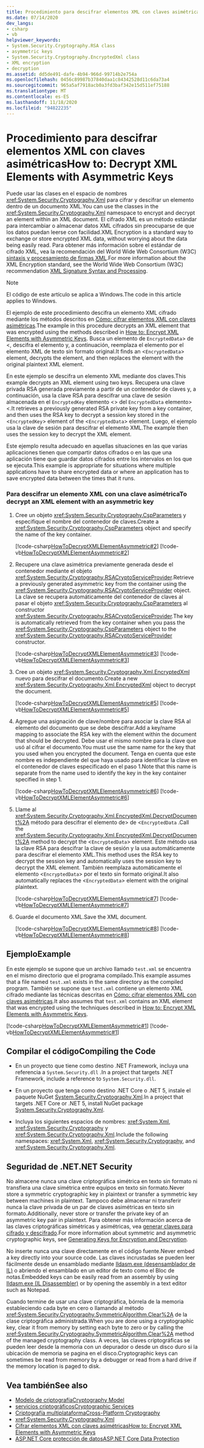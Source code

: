 ```yaml
---
title: Procedimiento para descifrar elementos XML con claves asimétricas
ms.date: 07/14/2020
dev_langs:
- csharp
- vb
helpviewer_keywords:
- System.Security.Cryptography.RSA class
- asymmetric keys
- System.Security.Cryptography.EncryptedXml class
- XML encryption
- decryption
ms.assetid: dd5de491-dafe-4b94-966d-99714b2e754a
ms.openlocfilehash: 0456c89987b37840daa1c84342528d11c6da73a4
ms.sourcegitcommit: 965a5af7918acb0a3fd3baf342e15d511ef75188
ms.translationtype: MT
ms.contentlocale: es-ES
ms.lasthandoff: 11/18/2020
ms.locfileid: "94822235"
---
```

# <a name="how-to-decrypt-xml-elements-with-asymmetric-keys"></a><span data-ttu-id="b6704-102">Procedimiento para descifrar elementos XML con claves asimétricas</span><span class="sxs-lookup"><span data-stu-id="b6704-102">How to: Decrypt XML Elements with Asymmetric Keys</span></span>

<span data-ttu-id="b6704-103">Puede usar las clases en el espacio de nombres <xref:System.Security.Cryptography.Xml> para cifrar y descifrar un elemento dentro de un documento XML.</span><span class="sxs-lookup"><span data-stu-id="b6704-103">You can use the classes in the <xref:System.Security.Cryptography.Xml> namespace to encrypt and decrypt an element within an XML document.</span></span>  <span data-ttu-id="b6704-104">El cifrado XML es un método estándar para intercambiar o almacenar datos XML cifrados sin preocuparse de que los datos puedan leerse con facilidad.</span><span class="sxs-lookup"><span data-stu-id="b6704-104">XML Encryption is a standard way to exchange or store encrypted XML data, without worrying about the data being easily read.</span></span>  <span data-ttu-id="b6704-105">Para obtener más información sobre el estándar de cifrado XML, vea la recomendación del World Wide Web Consortium (W3C) [sintaxis y procesamiento de firmas XML](https://www.w3.org/TR/xmldsig-core/).</span><span class="sxs-lookup"><span data-stu-id="b6704-105">For more information about the XML Encryption standard, see the World Wide Web Consortium (W3C) recommendation [XML Signature Syntax and Processing](https://www.w3.org/TR/xmldsig-core/).</span></span>  

> [!NOTE]
> <span data-ttu-id="b6704-106">El código de este artículo se aplica a Windows.</span><span class="sxs-lookup"><span data-stu-id="b6704-106">The code in this article applies to Windows.</span></span>

<span data-ttu-id="b6704-107">El ejemplo de este procedimiento descifra un elemento XML cifrado mediante los métodos descritos en [Cómo: cifrar elementos XML con claves asimétricas](how-to-encrypt-xml-elements-with-asymmetric-keys.md).</span><span class="sxs-lookup"><span data-stu-id="b6704-107">The example in this procedure decrypts an XML element that was encrypted using the methods described in [How to: Encrypt XML Elements with Asymmetric Keys](how-to-encrypt-xml-elements-with-asymmetric-keys.md).</span></span>  <span data-ttu-id="b6704-108">Busca un elemento de `EncryptedData`> de <, descifra el elemento y, a continuación, reemplaza el elemento por el elemento XML de texto sin formato original.</span><span class="sxs-lookup"><span data-stu-id="b6704-108">It finds an <`EncryptedData`> element, decrypts the element, and then replaces the element with the original plaintext XML element.</span></span>  
  
<span data-ttu-id="b6704-109">En este ejemplo se descifra un elemento XML mediante dos claves.</span><span class="sxs-lookup"><span data-stu-id="b6704-109">This example decrypts an XML element using two keys.</span></span>  <span data-ttu-id="b6704-110">Recupera una clave privada RSA generada previamente a partir de un contenedor de claves y, a continuación, usa la clave RSA para descifrar una clave de sesión almacenada en el `EncryptedKey` elemento <> del `EncryptedData` elemento> <.</span><span class="sxs-lookup"><span data-stu-id="b6704-110">It retrieves a previously generated RSA private key from a key container, and then uses the RSA key to decrypt a session key stored in the <`EncryptedKey`> element of the <`EncryptedData`> element.</span></span>  <span data-ttu-id="b6704-111">Luego, el ejemplo usa la clave de sesión para descifrar el elemento XML.</span><span class="sxs-lookup"><span data-stu-id="b6704-111">The example then uses the session key to decrypt the XML element.</span></span>  
  
<span data-ttu-id="b6704-112">Este ejemplo resulta adecuado en aquellas situaciones en las que varias aplicaciones tienen que compartir datos cifrados o en las que una aplicación tiene que guardar datos cifrados entre los intervalos en los que se ejecuta.</span><span class="sxs-lookup"><span data-stu-id="b6704-112">This example is appropriate for situations where multiple applications have to share encrypted data or where an application has to save encrypted data between the times that it runs.</span></span>  
  
### <a name="to-decrypt-an-xml-element-with-an-asymmetric-key"></a><span data-ttu-id="b6704-113">Para descifrar un elemento XML con una clave asimétrica</span><span class="sxs-lookup"><span data-stu-id="b6704-113">To decrypt an XML element with an asymmetric key</span></span>  
  
1. <span data-ttu-id="b6704-114">Cree un objeto <xref:System.Security.Cryptography.CspParameters> y especifique el nombre del contenedor de claves.</span><span class="sxs-lookup"><span data-stu-id="b6704-114">Create a <xref:System.Security.Cryptography.CspParameters> object and specify the name of the key container.</span></span>  
  
     [!code-csharp[HowToDecryptXMLElementAsymmetric#2](../../../samples/snippets/csharp/VS_Snippets_CLR/HowToDecryptXMLElementAsymmetric/cs/sample.cs#2)]
     [!code-vb[HowToDecryptXMLElementAsymmetric#2](../../../samples/snippets/visualbasic/VS_Snippets_CLR/HowToDecryptXMLElementAsymmetric/vb/sample.vb#2)]  
  
2. <span data-ttu-id="b6704-115">Recupere una clave asimétrica previamente generada desde el contenedor mediante el objeto <xref:System.Security.Cryptography.RSACryptoServiceProvider>.</span><span class="sxs-lookup"><span data-stu-id="b6704-115">Retrieve a previously generated asymmetric key from the container using the <xref:System.Security.Cryptography.RSACryptoServiceProvider> object.</span></span>  <span data-ttu-id="b6704-116">La clave se recupera automáticamente del contenedor de claves al pasar el objeto <xref:System.Security.Cryptography.CspParameters> al constructor <xref:System.Security.Cryptography.RSACryptoServiceProvider>.</span><span class="sxs-lookup"><span data-stu-id="b6704-116">The key is automatically retrieved from the key container when you pass the <xref:System.Security.Cryptography.CspParameters> object to the <xref:System.Security.Cryptography.RSACryptoServiceProvider> constructor.</span></span>  
  
     [!code-csharp[HowToDecryptXMLElementAsymmetric#3](../../../samples/snippets/csharp/VS_Snippets_CLR/HowToDecryptXMLElementAsymmetric/cs/sample.cs#3)]
     [!code-vb[HowToDecryptXMLElementAsymmetric#3](../../../samples/snippets/visualbasic/VS_Snippets_CLR/HowToDecryptXMLElementAsymmetric/vb/sample.vb#3)]  
  
3. <span data-ttu-id="b6704-117">Cree un objeto <xref:System.Security.Cryptography.Xml.EncryptedXml> nuevo para descifrar el documento.</span><span class="sxs-lookup"><span data-stu-id="b6704-117">Create a new <xref:System.Security.Cryptography.Xml.EncryptedXml> object to decrypt the document.</span></span>  
  
     [!code-csharp[HowToDecryptXMLElementAsymmetric#5](../../../samples/snippets/csharp/VS_Snippets_CLR/HowToDecryptXMLElementAsymmetric/cs/sample.cs#5)]
     [!code-vb[HowToDecryptXMLElementAsymmetric#5](../../../samples/snippets/visualbasic/VS_Snippets_CLR/HowToDecryptXMLElementAsymmetric/vb/sample.vb#5)]  
  
4. <span data-ttu-id="b6704-118">Agregue una asignación de clave/nombre para asociar la clave RSA al elemento del documento que se debe descifrar.</span><span class="sxs-lookup"><span data-stu-id="b6704-118">Add a key/name mapping to associate the RSA key with the element within the document that should be decrypted.</span></span>  <span data-ttu-id="b6704-119">Debe usar el mismo nombre para la clave que usó al cifrar el documento.</span><span class="sxs-lookup"><span data-stu-id="b6704-119">You must use the same name for the key that you used when you encrypted the document.</span></span>  <span data-ttu-id="b6704-120">Tenga en cuenta que este nombre es independiente del que haya usado para identificar la clave en el contenedor de claves especificado en el paso 1.</span><span class="sxs-lookup"><span data-stu-id="b6704-120">Note that this name is separate from the name used to identify the key in the key container specified in step 1.</span></span>  
  
     [!code-csharp[HowToDecryptXMLElementAsymmetric#6](../../../samples/snippets/csharp/VS_Snippets_CLR/HowToDecryptXMLElementAsymmetric/cs/sample.cs#6)]
     [!code-vb[HowToDecryptXMLElementAsymmetric#6](../../../samples/snippets/visualbasic/VS_Snippets_CLR/HowToDecryptXMLElementAsymmetric/vb/sample.vb#6)]  
  
5. <span data-ttu-id="b6704-121">Llame al <xref:System.Security.Cryptography.Xml.EncryptedXml.DecryptDocument%2A> método para descifrar el elemento de> de <`EncryptedData` .</span><span class="sxs-lookup"><span data-stu-id="b6704-121">Call the <xref:System.Security.Cryptography.Xml.EncryptedXml.DecryptDocument%2A> method to decrypt the <`EncryptedData`> element.</span></span>  <span data-ttu-id="b6704-122">Este método usa la clave RSA para descifrar la clave de sesión y la usa automáticamente para descifrar el elemento XML.</span><span class="sxs-lookup"><span data-stu-id="b6704-122">This method uses the RSA key to decrypt the session key and automatically uses the session key to decrypt the XML element.</span></span>  <span data-ttu-id="b6704-123">También reemplaza automáticamente el elemento <`EncryptedData`> por el texto sin formato original.</span><span class="sxs-lookup"><span data-stu-id="b6704-123">It also automatically replaces the <`EncryptedData`> element with the original plaintext.</span></span>  
  
     [!code-csharp[HowToDecryptXMLElementAsymmetric#7](../../../samples/snippets/csharp/VS_Snippets_CLR/HowToDecryptXMLElementAsymmetric/cs/sample.cs#7)]
     [!code-vb[HowToDecryptXMLElementAsymmetric#7](../../../samples/snippets/visualbasic/VS_Snippets_CLR/HowToDecryptXMLElementAsymmetric/vb/sample.vb#7)]  
  
6. <span data-ttu-id="b6704-124">Guarde el documento XML.</span><span class="sxs-lookup"><span data-stu-id="b6704-124">Save the XML document.</span></span>  
  
     [!code-csharp[HowToDecryptXMLElementAsymmetric#8](../../../samples/snippets/csharp/VS_Snippets_CLR/HowToDecryptXMLElementAsymmetric/cs/sample.cs#8)]
     [!code-vb[HowToDecryptXMLElementAsymmetric#8](../../../samples/snippets/visualbasic/VS_Snippets_CLR/HowToDecryptXMLElementAsymmetric/vb/sample.vb#8)]  
  
## <a name="example"></a><span data-ttu-id="b6704-125">Ejemplo</span><span class="sxs-lookup"><span data-stu-id="b6704-125">Example</span></span>

<span data-ttu-id="b6704-126">En este ejemplo se supone que un archivo llamado `test.xml` se encuentra en el mismo directorio que el programa compilado.</span><span class="sxs-lookup"><span data-stu-id="b6704-126">This example assumes that a file named `test.xml` exists in the same directory as the compiled program.</span></span>  <span data-ttu-id="b6704-127">También se supone que `test.xml` contiene un elemento XML cifrado mediante las técnicas descritas en [Cómo: cifrar elementos XML con claves asimétricas](how-to-encrypt-xml-elements-with-asymmetric-keys.md).</span><span class="sxs-lookup"><span data-stu-id="b6704-127">It also assumes that `test.xml` contains an XML element that was encrypted using the techniques described in [How to: Encrypt XML Elements with Asymmetric Keys](how-to-encrypt-xml-elements-with-asymmetric-keys.md).</span></span>  
  
[!code-csharp[HowToDecryptXMLElementAsymmetric#1](../../../samples/snippets/csharp/VS_Snippets_CLR/HowToDecryptXMLElementAsymmetric/cs/sample.cs#1)]
[!code-vb[HowToDecryptXMLElementAsymmetric#1](../../../samples/snippets/visualbasic/VS_Snippets_CLR/HowToDecryptXMLElementAsymmetric/vb/sample.vb#1)]  
  
## <a name="compiling-the-code"></a><span data-ttu-id="b6704-128">Compilar el código</span><span class="sxs-lookup"><span data-stu-id="b6704-128">Compiling the Code</span></span>  
  
- <span data-ttu-id="b6704-129">En un proyecto que tiene como destino .NET Framework, incluya una referencia a `System.Security.dll` .</span><span class="sxs-lookup"><span data-stu-id="b6704-129">In a project that targets .NET Framework, include a reference to `System.Security.dll`.</span></span>

- <span data-ttu-id="b6704-130">En un proyecto que tenga como destino .NET Core o .NET 5, instale el paquete NuGet [System.Security.Cryptography.Xml](https://www.nuget.org/packages/System.Security.Cryptography.Xml).</span><span class="sxs-lookup"><span data-stu-id="b6704-130">In a project that targets .NET Core or .NET 5, install NuGet package [System.Security.Cryptography.Xml](https://www.nuget.org/packages/System.Security.Cryptography.Xml).</span></span>
  
- <span data-ttu-id="b6704-131">Incluya los siguientes espacios de nombres: <xref:System.Xml>, <xref:System.Security.Cryptography> y <xref:System.Security.Cryptography.Xml>.</span><span class="sxs-lookup"><span data-stu-id="b6704-131">Include the following namespaces: <xref:System.Xml>, <xref:System.Security.Cryptography>, and <xref:System.Security.Cryptography.Xml>.</span></span>  
  
## <a name="net-security"></a><span data-ttu-id="b6704-132">Seguridad de .NET</span><span class="sxs-lookup"><span data-stu-id="b6704-132">.NET Security</span></span>  

<span data-ttu-id="b6704-133">No almacene nunca una clave criptográfica simétrica en texto sin formato ni transfiera una clave simétrica entre equipos en texto sin formato.</span><span class="sxs-lookup"><span data-stu-id="b6704-133">Never store a symmetric cryptographic key in plaintext or transfer a symmetric key between machines in plaintext.</span></span>  <span data-ttu-id="b6704-134">Tampoco debe almacenar ni transferir nunca la clave privada de un par de claves asimétricas en texto sin formato.</span><span class="sxs-lookup"><span data-stu-id="b6704-134">Additionally, never store or transfer the private key of an asymmetric key pair in plaintext.</span></span>  <span data-ttu-id="b6704-135">Para obtener más información acerca de las claves criptográficas simétricas y asimétricas, vea [generar claves para cifrado y descifrado](generating-keys-for-encryption-and-decryption.md).</span><span class="sxs-lookup"><span data-stu-id="b6704-135">For more information about symmetric and asymmetric cryptographic keys, see [Generating Keys for Encryption and Decryption](generating-keys-for-encryption-and-decryption.md).</span></span>  
  
 <span data-ttu-id="b6704-136">No inserte nunca una clave directamente en el código fuente.</span><span class="sxs-lookup"><span data-stu-id="b6704-136">Never embed a key directly into your source code.</span></span>  <span data-ttu-id="b6704-137">Las claves incrustadas se pueden leer fácilmente desde un ensamblado mediante [Ildasm.exe (desensamblador de IL)](../../framework/tools/ildasm-exe-il-disassembler.md) o abriendo el ensamblado en un editor de texto como el Bloc de notas.</span><span class="sxs-lookup"><span data-stu-id="b6704-137">Embedded keys can be easily read from an assembly by using [Ildasm.exe (IL Disassembler)](../../framework/tools/ildasm-exe-il-disassembler.md) or by opening the assembly in a text editor such as Notepad.</span></span>  
  
 <span data-ttu-id="b6704-138">Cuando termine de usar una clave criptográfica, bórrela de la memoria estableciendo cada byte en cero o llamando al método <xref:System.Security.Cryptography.SymmetricAlgorithm.Clear%2A> de la clase criptográfica administrada.</span><span class="sxs-lookup"><span data-stu-id="b6704-138">When you are done using a cryptographic key, clear it from memory by setting each byte to zero or by calling the <xref:System.Security.Cryptography.SymmetricAlgorithm.Clear%2A> method of the managed cryptography class.</span></span>  <span data-ttu-id="b6704-139">A veces, las claves criptográficas se pueden leer desde la memoria con un depurador o desde un disco duro si la ubicación de memoria se pagina en el disco.</span><span class="sxs-lookup"><span data-stu-id="b6704-139">Cryptographic keys can sometimes be read from memory by a debugger or read from a hard drive if the memory location is paged to disk.</span></span>  
  
## <a name="see-also"></a><span data-ttu-id="b6704-140">Vea también</span><span class="sxs-lookup"><span data-stu-id="b6704-140">See also</span></span>

- [<span data-ttu-id="b6704-141">Modelo de criptografía</span><span class="sxs-lookup"><span data-stu-id="b6704-141">Cryptography Model</span></span>](cryptography-model.md)
- [<span data-ttu-id="b6704-142">servicios criptográficos</span><span class="sxs-lookup"><span data-stu-id="b6704-142">Cryptographic Services</span></span>](cryptographic-services.md)
- [<span data-ttu-id="b6704-143">Criptografía multiplataforma</span><span class="sxs-lookup"><span data-stu-id="b6704-143">Cross-Platform Cryptography</span></span>](cross-platform-cryptography.md)
- <xref:System.Security.Cryptography.Xml>
- [<span data-ttu-id="b6704-144">Cifrar elementos XML con claves asimétricas</span><span class="sxs-lookup"><span data-stu-id="b6704-144">How to: Encrypt XML Elements with Asymmetric Keys</span></span>](how-to-encrypt-xml-elements-with-asymmetric-keys.md)
- [<span data-ttu-id="b6704-145">ASP.NET Core protección de datos</span><span class="sxs-lookup"><span data-stu-id="b6704-145">ASP.NET Core Data Protection</span></span>](/aspnet/core/security/data-protection/introduction)
